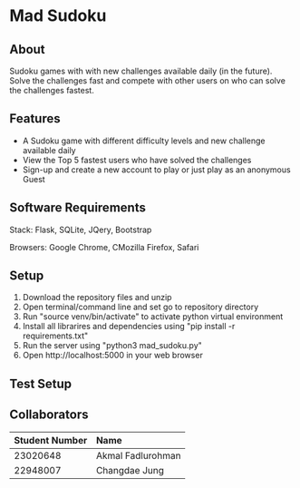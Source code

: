# Mad Sudoku

## About

Sudoku games with with new challenges available daily (in the future). Solve the challenges fast and compete with other users on who can solve the challenges fastest.

## Features
- A Sudoku game with different difficulty levels and new challenge available daily
- View the Top 5 fastest users who have solved the challenges
- Sign-up and create a new account to play or just play as an anonymous Guest

## Software Requirements
Stack: Flask, SQLite, JQery, Bootstrap

Browsers: Google Chrome, CMozilla Firefox, Safari 

## Setup
1. Download the repository files and unzip
2. Open terminal/command line and set go to repository directory
3. Run "source venv/bin/activate" to activate python virtual environment
4. Install all librarires and dependencies using "pip install -r requirements.txt"
5. Run the server using "python3 mad_sudoku.py"
6. Open http://localhost:5000 in your web browser

## Test Setup

## Collaborators

|Student Number|Name|
|:--|:--|
|23020648|Akmal Fadlurohman|
|22948007|Changdae Jung|


